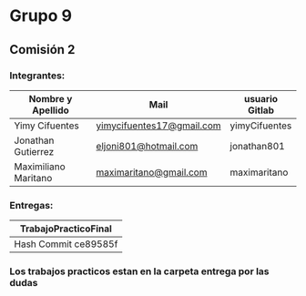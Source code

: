 # Grupo 9
## Comisión 2


### Integrantes:

| Nombre y Apellido  |      Mail                      |     usuario Gitlab   |
| ----------------   | ------------------------------ | ------------------- 
| Yimy Cifuentes   |yimycifuentes17@gmail.com |yimyCifuentes|
| Jonathan Gutierrez|eljoni801@hotmail.com |jonathan801 |
| Maximiliano Maritano | maximaritano@gmail.com | maximaritano |

### Entregas:

| TrabajoPracticoFinal  |
| ----------------   |
|    Hash Commit  ce89585f |  |

### Los trabajos practicos estan en la carpeta entrega por las dudas
